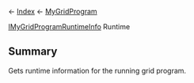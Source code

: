 ← [Index](Api-Index) ← [MyGridProgram](Sandbox.ModAPI.Ingame.MyGridProgram)

[IMyGridProgramRuntimeInfo](Sandbox.ModAPI.Ingame.IMyGridProgramRuntimeInfo) Runtime

## Summary

Gets runtime information for the running grid program.

